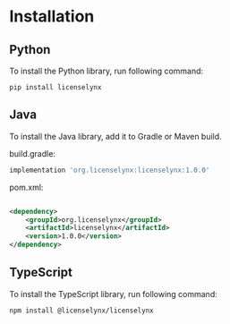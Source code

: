 # Installation

## Python

To install the Python library, run following command:

```shell
pip install licenselynx 
```

## Java

To install the Java library, add it to Gradle or Maven build.

build.gradle:

```groovy
implementation 'org.licenselynx:licenselynx:1.0.0'
```

pom.xml:

```xml

<dependency>
    <groupId>org.licenselynx</groupId>
    <artifactId>licenselynx</artifactId>
    <version>1.0.0</version>
</dependency>
```

## TypeScript

To install the TypeScript library, run following command:

```shell
npm install @licenselynx/licenselynx
```
